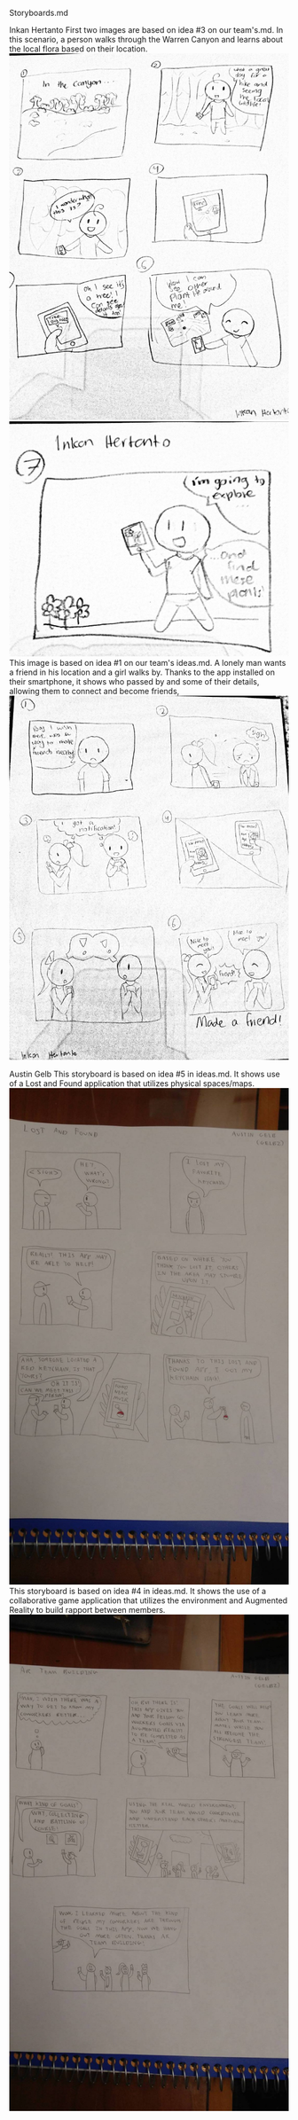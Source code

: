 Storyboards.md

Inkan Hertanto 
First two images are based on idea #3 on our team's.md. In this scenario, a person walks through the Warren Canyon and learns about the local flora based on their location.
![Storyboard based on idea #3 ideas.md, first six panels](https://github.com/Laverii/PokeBoops/blob/master/Storyboards/Storyboard_Idea3_Front_Inkan.jpg)
![Storyboard based on  idea #3 on ideas.md, last panel (#7)](https://github.com/Laverii/PokeBoops/blob/master/Storyboards/Storyboard_Idea3_Back_Inkan.jpg)
This image is based on idea #1 on our team's ideas.md. A lonely man wants a friend in his location and a girl walks by. Thanks to the app installed on their smartphone, it shows who passed by and some of their details, allowing them to connect and become friends,
![Storyboard based on idea #1 on ideas.md](https://github.com/Laverii/PokeBoops/blob/master/Storyboards/Storyboard_Idea1_Inkan.jpg)

Austin Gelb
This storyboard is based on idea #5 in ideas.md. It shows use of a Lost and Found application that utilizes physical spaces/maps.
![Storyboard based on idea #5 on ideas.md](https://github.com/Laverii/PokeBoops/blob/master/Storyboards/Austin_Storyboard_LostandFound.jpg)
This storyboard is based on idea #4 in ideas.md. It shows the use of a collaborative game application that utilizes the environment and Augmented Reality to build rapport between members.
![Storyboard based on idea #4 on ideas.md](https://github.com/Laverii/PokeBoops/blob/master/Storyboards/Austin_Storyboard_AR.jpg)

